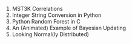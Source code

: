 001. MST3K Correlations
002. Integer String Conversion in Python
003. Python Random Forest in C
004. An (Animated) Example of Bayesian Updating
005. Looking Normal(ly Distributed)
